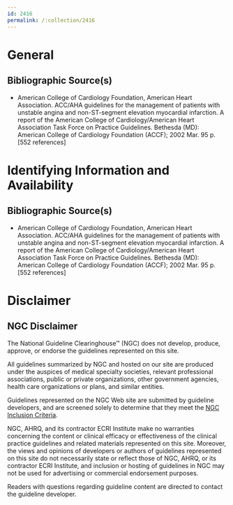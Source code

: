 ```yaml
---
id: 2416
permalink: /:collection/2416
---
```


# General

## Bibliographic Source(s)

- American College of Cardiology Foundation, American Heart Association. ACC/AHA guidelines for the management of patients with unstable angina and non-ST-segment elevation myocardial infarction. A report of the American College of Cardiology/American Heart Association Task Force on Practice Guidelines. Bethesda (MD): American College of Cardiology Foundation (ACCF); 2002 Mar. 95 p. [552 references]

# Identifying Information and Availability

## Bibliographic Source(s)

- American College of Cardiology Foundation, American Heart Association. ACC/AHA guidelines for the management of patients with unstable angina and non-ST-segment elevation myocardial infarction. A report of the American College of Cardiology/American Heart Association Task Force on Practice Guidelines. Bethesda (MD): American College of Cardiology Foundation (ACCF); 2002 Mar. 95 p. [552 references]

# Disclaimer

## NGC Disclaimer

The National Guideline Clearinghouse™ (NGC) does not develop, produce, approve, or endorse the guidelines represented on this site.

All guidelines summarized by NGC and hosted on our site are produced under the auspices of medical specialty societies, relevant professional associations, public or private organizations, other government agencies, health care organizations or plans, and similar entities.

Guidelines represented on the NGC Web site are submitted by guideline developers, and are screened solely to determine that they meet the [NGC Inclusion Criteria](/help-and-about/summaries/inclusion-criteria).

NGC, AHRQ, and its contractor ECRI Institute make no warranties concerning the content or clinical efficacy or effectiveness of the clinical practice guidelines and related materials represented on this site. Moreover, the views and opinions of developers or authors of guidelines represented on this site do not necessarily state or reflect those of NGC, AHRQ, or its contractor ECRI Institute, and inclusion or hosting of guidelines in NGC may not be used for advertising or commercial endorsement purposes.

Readers with questions regarding guideline content are directed to contact the guideline developer.

